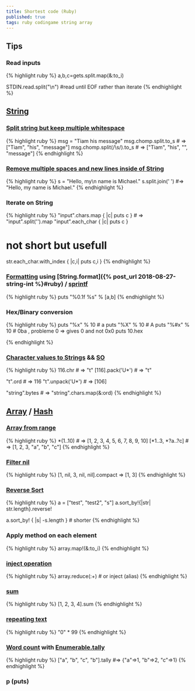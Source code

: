 ```yaml
---
title: Shortest code (Ruby)
published: true
tags: ruby codingame string array
---
```

## Tips
### Read inputs
{% highlight ruby %}
a,b,c=gets.split.map(&:to_i)

STDIN.read.split("\n") #read until EOF rather than iterate
{% endhighlight %}

## [String](https://ruby-doc.org/core-3.0.1/String.html)
### [Split string but keep multiple whitespace](https://stackoverflow.com/questions/46135748/ruby-split-string-but-keep-multiple-whitespace)
{% highlight ruby %}
msg = "Tiam his  message"
msg.chomp.split.to_s            # => ["Tiam", "his", "message"]
msg.chomp.split(/\s/).to_s		# => ["Tiam", "his", "", "message"]
{% endhighlight %}

### [Remove multiple spaces and new lines inside of String](https://stackoverflow.com/questions/7106964/remove-multiple-spaces-and-new-lines-inside-of-string)
{% highlight ruby %}
s = "Hello, my\n       name is Michael."
s.split.join(' ') #=> "Hello, my name is Michael."
{% endhighlight %}

### Iterate on String
{% highlight ruby %}
"input".chars.map { |c| puts c }	# => "input".split('').map
"input".each_char { |c| puts c }

# not short but usefull
str.each_char.with_index { |c,i| puts c,i }
{% endhighlight %}

### [Formatting](https://www.rubyguides.com/2012/01/ruby-string-formatting/) using [String.format]({% post_url 2018-08-27-string-int %}#ruby) / [sprintf](https://ruby-doc.org/core-2.0.0/Kernel.html#method-i-sprintf)
{% highlight ruby %}
puts "%0.1f %s" % [a,b]
{% endhighlight %}

### Hex/Binary conversion
{% highlight ruby %}
puts "%x" % 10 # a
puts "%X" % 10 # A
puts "%#x" % 10 # 0ba , probleme 0 => gives 0 and not 0x0
puts 10.hex

{% endhighlight %}

### [Character values to Strings](https://makandracards.com/makandra/40838-ruby-converting-utf-8-codepoints-to-characters) && [SO](https://stackoverflow.com/questions/143822/ruby-character-to-ascii-from-a-string)
{% highlight ruby %}
116.chr          # => "t"
[116].pack('U*') # => "t"

"t".ord          # => 116
"t".unpack('U*') # => [106]

"string".bytes   # =>  "string".chars.map(&:ord)
{% endhighlight %}

## [Array](https://ruby-doc.org/core-3.0.1/Array.html) / [Hash](https://ruby-doc.org/core-3.1.2/Hash.html)
### [Array from range](https://stackoverflow.com/questions/191329/correct-way-to-populate-an-array-with-a-range-in-ruby/6587096#6587096)
{% highlight ruby %}
*(1..10)         # => [1, 2, 3, 4, 5, 6, 7, 8, 9, 10]
[*1..3, *?a..?c] # => [1, 2, 3, "a", "b", "c"]
{% endhighlight %}

### [Filter nil](https://stackoverflow.com/a/13485482/51386)
{% highlight ruby %}
[1, nil, 3, nil, nil].compact => [1, 3] 
{% endhighlight %}

### [Reverse Sort](https://stackoverflow.com/a/13222883/51386)
{% highlight ruby %}
a = ["test", "test2", "s"]
a.sort_by!{|str| str.length}.reverse!

a.sort_by! { |s| -s.length } # shorter
{% endhighlight %}

### Apply method on each element
{% highlight ruby %}
array.map!(&:to_i)
{% endhighlight %}

### [inject operation](https://stackoverflow.com/questions/1538789/how-to-sum-array-of-numbers-in-ruby/1538801#1538801)
{% highlight ruby %}
array.reduce(:+)		# or inject (alias)
{% endhighlight %}

### [sum](https://stackoverflow.com/questions/1538789/how-to-sum-array-of-numbers-in-ruby/1539643#1539643)
{% highlight ruby %}
[1, 2, 3, 4].sum
{% endhighlight %}

### [repeating text](https://stackoverflow.com/a/2297020/51386)
{% highlight ruby %}
"0" * 99
{% endhighlight %}

### [Word count](https://stackoverflow.com/a/56673994/51386) with [Enumerable.tally](https://ruby-doc.org/core-3.1.2/Enumerable.html#method-i-tally)
{% highlight ruby %}
["a", "b", "c", "b"].tally #=> {"a"=>1, "b"=>2, "c"=>1}
{% endhighlight %}

### p (puts)
